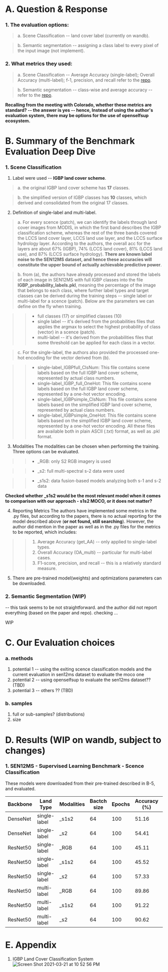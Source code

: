 # A. Question & Response
### 1. The evaluation options:
> a. Scene Classification -- land cover label (currently on wandb).

> b. Semantic segmentation -- assigning a class label to every pixel of the input image (not implement).

### 2. What metrics they used:
> a. Scene Classification -- Average Accuracy (single-label); Overall Accuracy (multi-label); f-1, precision, and recall refer to the [repo](https://github.com/schmitt-muc/SEN12MS).

> b. Semantic segmentation -- class-wise and average accuracy -- refer to the [repo](https://github.com/lukasliebel/dfc2020_baseline).

**Recalling from the meeting with Colorado, whether these metrics are standard? -- the answer is yes -- hence, Instead of using the author's evaluation system, there may be options for the use of openselfsup ecosystem.**


# B. Summary of the Benchmark Evaluation Deep Dive

### 1. Scene Classification
1. Label were used -- **IGBP land cover scheme**.

> a. the original IGBP land cover scheme has **17** classes.

> b. the simplified version of IGBP classes has **10** classes, which derived and consolidated from the original 17 classes.

2. Definition of single-label and multi-label.

> a. For every scence (patch), we can identify the labels through land cover images from MODIS, in which the first band describes the IGBP classification scheme, whereas the rest of the three bands covered the LCCS land cover layer, LCCS land use layer, and the LCCS surface hydrology layer. According to the authors, the overall acc for the layers are about 67% (IGBP), 74% (LCCS land cover), 81% (LCCS land use), and 87% (LCCS surface hydrology). **There are known label noise to the SEN12MS dataset, and hence these accuracies will constitute the upper bound of actually achievable predictive power**.

> b. from (a), the authors have already processed and stored the labels of each image in SEN12MS with full IGBP classes into the file **IGBP_probability_labels.pkl**, meaning the percentage of the image that belongs to each class, where further label types and target classes can be derived during the training steps -- single label or multi-label for a scence (patch). Below are the parameters we can define on the fly when training. 

>> - full classes (17) or simplified classes (10)
>> -  single label -- it's derived from the probabilities files that applies the argmax to select the highest probability of class (vector) in a scence (patch).
>> - multi-label -- it's derived from the probabilities files that some threshold can be applied for each class in a vector.

> c. For the single-label, the authors also provided the processed one-hot encoding for the vector derived from (b).

>> - single-label_IGBPfull_ClsNum: This file contains scene labels based on the full IGBP land cover scheme, represented by actual class numbers.
>> - single-label_IGBP_full_OneHot: This file contains scene labels based on the full IGBP land cover scheme, represented by a one-hot vector encoding.
>> - single-label_IGBPsimple_ClsNum: This file contains scene labels based on the simplified IGBP land cover scheme, represented by actual class numbers.
>> - single-label_IGBPsimple_OneHot: This file contains scene labels based on the simplified IGBP land cover scheme, represented by a one-hot vector encoding. All these files are available both in plain ASCII (.txt) format, as well as .pkl format.

3. Modalities
The modalities can be chosen when performing the training. Three options can be evaluated. 
>> - _RGB: only S2 RGB imagery is used

>> - _s2: full multi-spectral s-2 data were used

>> - _s1s2: data fusion-based models analyzing both s-1 and s-2 data

**Checked whether _s1s2 would be the most relevant model when it comes to comparison with our approach - s1s2 MOCO, or it does not matter?**

4. Reporting Metrics
The authors have implemented some metrics in the .py files, but according to the papers, there is no actual reporting for the model described above (**or not found, still searching**). However, the author did mention in the paper as well as in the .py files for the metrics to be reported, which includes:
>> 1. Average Accuracy (get_AA) -- only applied to single-label types.
>> 2. Overall Accuracy (OA_multi) -- particular for multi-label cases.
>> 3. F1-score, precision, and recall -- this is a relatively standard measure.

5. There are pre-trained model(weights) and optimizations parameters can be downloaded.


### 2. Semantic Segmentation (WIP)
-- this task seems to be not straightforward. and the author did not report everything (based on the paper and repo). checking ...

WIP



# C. Our Evaluation choices

### a. methods

1. potential 1 -- using the exiting scence classification models and the current evaluation in sen12ms dataset to evaluate the moco one
2. potential 2 -- using openselfsup to evaluate the sen12ms dataset?? (TBD)
3. potential 3 -- others ?? (TBD)

### b. samples
1. full or sub-samples? (distributions)
2. size


# D. Results (WIP on wandb, subject to changes)
### 1. SEN12MS - Supervised Learning Benchmark - Scence Classification
These models were downloaded from their pre-trained described in B-5, and evaluated.

| Backbone  | Land Type  | Modalities  | Bactch size  | Epochs | Accuracy (%) | Macro-F1 (%) | Micro-F1 (%) |
|---|---|---|---|---|---|---|---|
|DenseNet|single-label|_s1s2|64|100|51.16|50.78|62.90|
|DenseNet|single-label|_s2|64|100|54.41|52.32|64.74|
|ResNet50|single-label|_RGB|64|100|45.11|45.16|58.98|
|ResNet50|single-label|_s1s2|64|100|45.52|53.21|64.66|
|ResNet50|single-label|_s2|64|100|57.33|53.39|66.35|
|ResNet50|multi-label|_RGB|64|100|89.86|47.57|66.51|
|ResNet50|multi-label|_s1s2|64|100|91.22|57.46|71.40|
|ResNet50|multi-label|_s2|64|100|90.62|56.14|69.88|


# E. Appendix
1. IGBP Land Cover Classification System
![Screen Shot 2021-03-21 at 10 52 56 PM](https://user-images.githubusercontent.com/39634122/111934636-2f68ee00-8a98-11eb-8763-8453266227ed.png)
